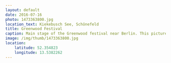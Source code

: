 ```yaml
---
layout: default
date: 2016-07-16
photo: 1473363800.jpg
location_text: Kiekebusch See, Schönefeld
title: Greenwood Festival
caption: Main stage of the Greenwood festival near Berlin. This picture has been taken at night when all the surroundings (trees, lake and decorations) were lightened up. Right now on stage some techno music with a violinist girl adding nice melodies to the music!
image: /img/thumb/1473363800.jpg
location:
    latitude: 52.354823
    longitude: 13.5382262
---
```

